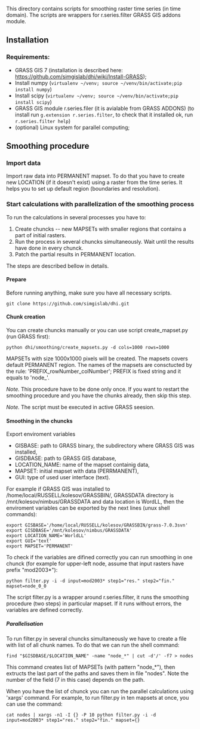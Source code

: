 
This directory contains scripts for smoothing raster time series (in time domain).
The scripts are wrappers for r.series.filter GRASS GIS addons module. 

## Installation

### Requirements:

* GRASS GIS 7 (installation is described here: https://github.com/simgislab/dhi/wiki/Install-GRASS);
* Install numpy (```virtualenv ~/venv; source ~/venv/bin/activate;pip install numpy```)
* Install scipy (```virtualenv ~/venv; source ~/venv/bin/activate;pip install scipy```)
* GRASS GIS module r.series.filer (it is avialable from GRASS ADDONS) (to install run ```g.extension r.series.filter```, to check that it installed ok, run ```r.series.filter help```)
* (optional) Linux system for parallel computing;

## Smoothing procedure

### Import data

Import raw data into PERMANENT mapset. To do that you have to create new LOCATION (if it doesn't exist) using a raster
from the time series. It helps you to set up default region (boundaries and resolution).

### Start calculations with parallelization of the smoothing process

To run the calculations in several processes you have to:

1. Create chuncks -- new MAPSETs with smaller regions that contains a part of initial rasters.
2. Run the process in several chuncks simultaneously. Wait until the results have done in every chunck.
3. Patch the partial results in PERMANENT location.

The steps are described bellow in details.

#### Prepare
Before running anything, make sure you have all necessary scripts.

```
git clone https://github.com/simgislab/dhi.git
```

#### Chunk creation
You  can create chuncks manually or you can use script create_mapset.py (run GRASS first):

```
python dhi/smoothing/create_mapsets.py -d cols=1000 rows=1000
```
MAPSETs with size 1000x1000 pixels will be created. The mapsets covers default PERMANENT region. The names of the mapsets 
are consctucted by the rule: 'PREFIX_rowNumber_colNumber'; PREFIX is fixed string and it equals to 'node_'.

*Note.* This procedure have to be done only once. If you want to restart the smoothing procedure and you have the chunks already,
then skip this step.

*Note.* The script must be executed in active GRASS seesion.

#### Smoothing in the chuncks

Export enviroment variables 
 * GISBASE: path to GRASS binary, the subdirectory where GRASS GIS was installed, 
 * GISDBASE: path to GRASS GIS database, 
 * LOCATION_NAME: name of the mapset containig data,
 * MAPSET: initial mapset with data (PERRMANENT),
 * GUI: type of used user interface (text).

For example if GRASS GIS was installed to /home/local/RUSSELL/kolesov/GRASSBIN/,
GRASSDATA directory is /mnt/kolesov/nimbus/GRASSDATA and data location is  WordLL,
then the enviroment variables can be exported by the next lines (unux shell commands):
 
```
export GISBASE='/home/local/RUSSELL/kolesov/GRASSBIN/grass-7.0.3svn'
export GISDBASE='/mnt/kolesov/nimbus/GRASSDATA'
export LOCATION_NAME='WorldLL'
export GUI='text'
export MAPSET='PERMANENT'
```

To check if the variables are difined correctly you can run smoothing in one
chunck (for example for upper-left node, assume that input rasters have prefix "mod2003*"):
```
python filter.py -i -d input=mod2003* step1="res." step2="fin." mapset=node_0_0
```
The script filter.py is a wrapper around r.series.filter, it runs the smoothing procedure (two steps)
in particular mapset. If it runs without errors, the variables are defined correctly.


##### Parallelisation
To run filter.py in several chuncks simultaneously we have to create a file with list of  all chunk names.
To do that we can run the shell command:
```
find "$GISDBASE/$LOCATION_NAME" -name "node_*" | cut -d'/' -f7 > nodes
```
This command creates list of MAPSETs (with pattern "node_*"), then extructs the last part of the paths and saves them
in file "nodes". Note the number of the field (7 in this case) depends on the path.

When you have the list of chunck you can run the parallel calculations using 'xargs' command. For example,
to run filter.py in ten mapsets at once, you can use the command:
```
cat nodes | xargs -n1 -I {} -P 10 python filter.py -i -d input=mod2003* step1="res." step2="fin." mapset={}
```
